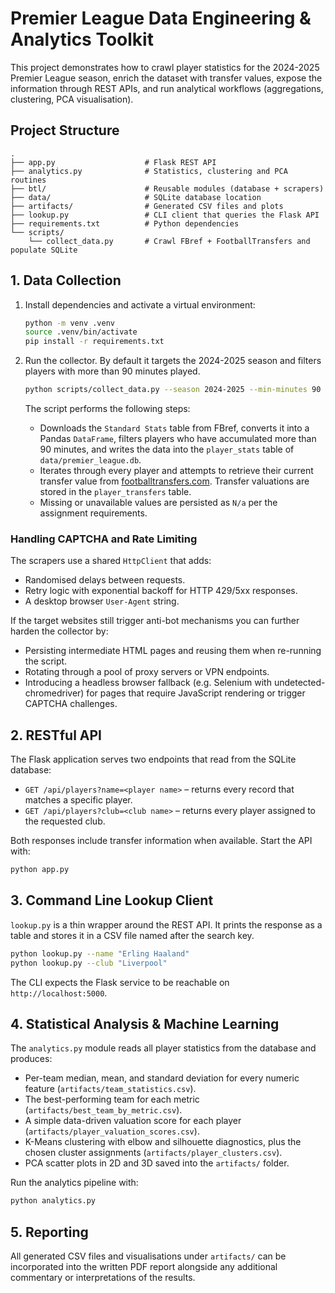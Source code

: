 # Premier League Data Engineering & Analytics Toolkit

This project demonstrates how to crawl player statistics for the 2024-2025 Premier League season, enrich the dataset with transfer values, expose the information through REST APIs, and run analytical workflows (aggregations, clustering, PCA visualisation).

## Project Structure

```
.
├── app.py                    # Flask REST API
├── analytics.py              # Statistics, clustering and PCA routines
├── btl/                      # Reusable modules (database + scrapers)
├── data/                     # SQLite database location
├── artifacts/                # Generated CSV files and plots
├── lookup.py                 # CLI client that queries the Flask API
├── requirements.txt          # Python dependencies
└── scripts/
    └── collect_data.py       # Crawl FBref + FootballTransfers and populate SQLite
```

## 1. Data Collection

1. Install dependencies and activate a virtual environment:

   ```bash
   python -m venv .venv
   source .venv/bin/activate
   pip install -r requirements.txt
   ```

2. Run the collector. By default it targets the 2024-2025 season and filters players with more than 90 minutes played.

   ```bash
   python scripts/collect_data.py --season 2024-2025 --min-minutes 90
   ```

   The script performs the following steps:

   * Downloads the `Standard Stats` table from FBref, converts it into a Pandas `DataFrame`,
     filters players who have accumulated more than 90 minutes, and writes the data into the
     `player_stats` table of `data/premier_league.db`.
   * Iterates through every player and attempts to retrieve their current transfer value from
     [footballtransfers.com](https://www.footballtransfers.com). Transfer valuations are stored in the
     `player_transfers` table.
   * Missing or unavailable values are persisted as `N/a` per the assignment requirements.

### Handling CAPTCHA and Rate Limiting

The scrapers use a shared `HttpClient` that adds:

* Randomised delays between requests.
* Retry logic with exponential backoff for HTTP 429/5xx responses.
* A desktop browser `User-Agent` string.

If the target websites still trigger anti-bot mechanisms you can further harden the collector by:

* Persisting intermediate HTML pages and reusing them when re-running the script.
* Rotating through a pool of proxy servers or VPN endpoints.
* Introducing a headless browser fallback (e.g. Selenium with undetected-chromedriver) for
  pages that require JavaScript rendering or trigger CAPTCHA challenges.

## 2. RESTful API

The Flask application serves two endpoints that read from the SQLite database:

* `GET /api/players?name=<player name>` – returns every record that matches a specific player.
* `GET /api/players?club=<club name>` – returns every player assigned to the requested club.

Both responses include transfer information when available. Start the API with:

```bash
python app.py
```

## 3. Command Line Lookup Client

`lookup.py` is a thin wrapper around the REST API. It prints the response as a table and stores it in a CSV file named after the search key.

```bash
python lookup.py --name "Erling Haaland"
python lookup.py --club "Liverpool"
```

The CLI expects the Flask service to be reachable on `http://localhost:5000`.

## 4. Statistical Analysis & Machine Learning

The `analytics.py` module reads all player statistics from the database and produces:

* Per-team median, mean, and standard deviation for every numeric feature (`artifacts/team_statistics.csv`).
* The best-performing team for each metric (`artifacts/best_team_by_metric.csv`).
* A simple data-driven valuation score for each player (`artifacts/player_valuation_scores.csv`).
* K-Means clustering with elbow and silhouette diagnostics, plus the chosen cluster assignments (`artifacts/player_clusters.csv`).
* PCA scatter plots in 2D and 3D saved into the `artifacts/` folder.

Run the analytics pipeline with:

```bash
python analytics.py
```

## 5. Reporting

All generated CSV files and visualisations under `artifacts/` can be incorporated into the written PDF report alongside any additional commentary or interpretations of the results.
